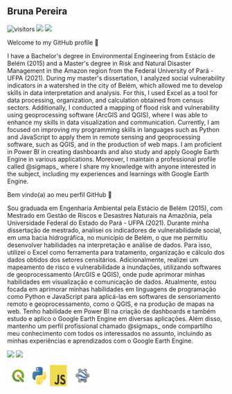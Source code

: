 <h2>Bruna Pereira</h2>



<!--Rede sociais-->
![visitors](https://visitor-badge.laobi.icu/badge?page_id=Brularissap.earthengine-js)
<a href ="https://www.instagram.com/sigmaps_/"><img src="https://img.shields.io/badge/My-Instagram-red"></a>
<a href ="https://www.linkedin.com/in/bruna-pereira-989395ab/"><img src="https://img.shields.io/badge/My-Linkedin-blue"></a>


Welcome to my GitHub profile 👋
 
<!-- Quem sou eu?-->
I have a Bachelor's degree in Environmental Engineering from Estácio de Belém (2015) and a Master's degree in Risk and Natural Disaster Management in the Amazon region from the Federal University of Pará - UFPA (2021). During my master's dissertation, I analyzed social vulnerability indicators in a watershed in the city of Belém, which allowed me to develop skills in data interpretation and analysis. For this, I used Excel as a tool for data processing, organization, and calculation obtained from census sectors. Additionally, I conducted a mapping of flood risk and vulnerability using geoprocessing software (ArcGIS and QGIS), where I was able to enhance my skills in data visualization and communication.
Currently, I am focused on improving my programming skills in languages such as Python and JavaScript to apply them in remote sensing and geoprocessing software, such as QGIS, and in the production of web maps. I am proficient in Power BI in creating dashboards and also study and apply Google Earth Engine in various applications. Moreover, I maintain a professional profile called @sigmaps_ where I share my knowledge with anyone interested in the subject, including my experiences and learnings with Google Earth Engine.

Bem vindo(a) ao meu perfil GitHub 👋
 
<!-- Quem sou eu?-->
Sou graduada em Engenharia Ambiental pela Estácio de Belém (2015), com Mestrado em Gestão de Riscos e Desastres Naturais na Amazônia, pela Universidade Federal do Estado do Pará - UFPA (2021). Durante minha dissertação de mestrado, analisei os indicadores de vulnerabilidade social, em uma bacia hidrográfica, no município de Belém, o que me permitiu desenvolver habilidades na interpretação e análise de dados. Para isso, utilizei o Excel como ferramenta para tratamento, organização e cálculo dos dados obtidos dos setores censitários. Adicionalmente, realizei um mapeamento de risco e vulnerabilidade a inundações, utilizando softwares de geoprocessamento (ArcGIS e QGIS), onde pude aprimorar minhas habilidades em visualização e comunicação de dados.
Atualmente, estou focada em aprimorar minhas habilidades em linguagens de programação como Python e JavaScript para aplicá-las em softwares de sensoriamento remoto e geoprocessamento, como o QGIS, e na produção de mapas na web. Tenho habilidade em Power BI na criação de dashboards e também estudo e aplico o Google Earth Engine em diversas aplicações. Além disso, mantenho um perfil profissional chamado @sigmaps_ onde compartilho meu conhecimento com todos os interessados no assunto, incluindo as minhas experiências e aprendizados com o Google Earth Engine.


<!-- GitHub Stats-->
<div>
<img height="180em" src="https://github-readme-stats.vercel.app/api?username=Brularissap&show_icons=true&theme=default" />
<img height="180em" src="https://github-readme-stats.vercel.app/api/top-langs/?username=Brularissap&layout=compac&tlangs_count=16&theme=default"/>
 
</div>

<!-- Abaixo estão os icones para python, js, qgis e gee -->

<img src="https://raw.githubusercontent.com/Brularissap/Brularissap/main/qgis-icon.png"
     width="50" 
     height="50" />
<img src="https://raw.githubusercontent.com/Brularissap/Brularissap/main/python-original.svg"
     width="40" 
     height="50" />
<img src="https://raw.githubusercontent.com/Brularissap/Brularissap/main/javascript-original.svg"
     width="40" 
     height="50" />  <img src="https://raw.githubusercontent.com/Brularissap/Brularissap/main/google_earth_engine_logo.png" 
     width="60" 
     height="50" />




